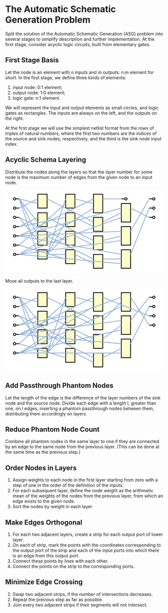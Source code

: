 # The Automatic Schematic Generation Problem

Split the solution of the Automatic Schematic Generation (ASG) problem
into several stages to simplify description and further implementation.
At the first stage, consider acyclic logic circuits, built from
elementary gates.

## First Stage Basis

Let the node is an element with n inputs and m outputs: n:m element for
short. In the first stage, we define three kinds of elements:

1.  input node:  0:1 element;
2.  output node: 1:0 element;
3.  logic gate:  n:1 element.

We will represent the input and output elements as small circles, and
logic gates as rectangles. The inputs are always on the left, and the
outputs on the right.

At the first stage we will use the simplest netlist format from the rows
of triples of natural numbers, where the first two numbers are the
indices of the source and sink nodes, respectively, and the third is the
sink node input index.

## Acyclic Schema Layering

Distribute the nodes along the layers so that the layer number for some
node is the maximum number of edges from the given node to an input node.

![Pic 1](pic-001.svg)

Move all outputs to the last layer.

![Pic 2](pic-002.svg)

## Add Passthrough Phantom Nodes

Let the length of the edge is the difference of the layer numbers of the
sink node and the source node. Divide each edge with a length l, greater
than one, on l edges, inserting a phantom passthrough nodes between them,
distributing them accordingly on layers.

## Reduce Phantom Node Count

Combine all phantom nodes in the same layer to one if they are connected
by an edge to the same node from the previous layer. (This can be done at
the same time as the previous step.)

## Order Nodes in Layers

1.  Assign weights to each node in the first layer starting from zero
    with a step of one in the order of the definition of the inputs.
2.  For each subsequent layer, define the node weight as the arithmetic
    mean of the weights of the nodes from the previous layer, from which
    an edge exists to the given node.
3.  Sort the nodes by weight in each layer.

## Make Edges Orthogonal

1.  For each two adjacent layers, create a strip for each output port of
    lower layer.
2.  On each of strip, mark the points with the coordinates corresponding
    to the output port of the strip and each of the input ports into
    which there is an edge from this output port.
3.  Сonnect these points by lines with each other. 
4.  Сonnect the points on the strip to the corresponding ports.

## Minimize Edge Crossing

1.  Swap two adjacent strips, if the number of intersections decreases.
2.  Repeat the previous step as far as possible.
3.  Join every two adjacent strips if their segments will not intersect.



